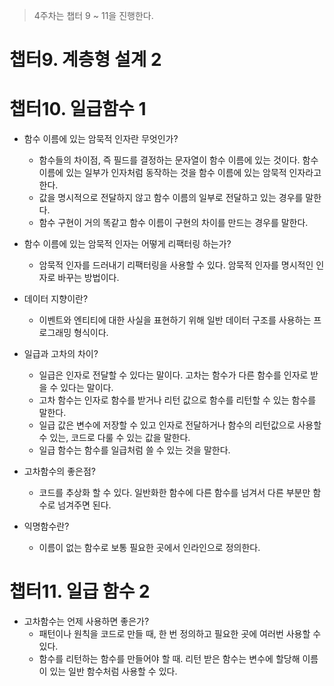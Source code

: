 > 4주차는 챕터 9 ~ 11을 진행한다.

# 챕터9. 계층형 설계 2

# 챕터10. 일급함수 1

- 함수 이름에 있는 암묵적 인자란 무엇인가?

  - 함수들의 차이점, 즉 필드를 결정하는 문자열이 함수 이름에 있는 것이다. 함수 이름에 있는 일부가 인자처럼 동작하는 것을 함수 이름에 있는 암묵적 인자라고 한다.
  - 값을 명시적으로 전달하지 않고 함수 이름의 일부로 전달하고 있는 경우를 말한다.
  - 함수 구현이 거의 똑같고 함수 이름이 구현의 차이를 만드는 경우를 말한다.

- 함수 이름에 있는 암묵적 인자는 어떻게 리팩터링 하는가?

  - 암묵적 인자를 드러내기 리팩터링을 사용할 수 있다. 암묵적 인자를 명시적인 인자로 바꾸는 방법이다.

- 데이터 지향이란?

  - 이벤트와 엔티티에 대한 사실을 표현하기 위해 일반 데이터 구조를 사용하는 프로그래밍 형식이다.

- 일급과 고차의 차이?

  - 일급은 인자로 전달할 수 있다는 말이다. 고차는 함수가 다른 함수를 인자로 받을 수 있다는 말이다.
  - 고차 함수는 인자로 함수를 받거나 리턴 값으로 함수를 리턴할 수 있는 함수를 말한다.
  - 일급 값은 변수에 저장할 수 있고 인자로 전달하거나 함수의 리턴값으로 사용할 수 있는, 코드로 다룰 수 있는 값을 말한다.
  - 일급 함수는 함수를 일급처럼 쓸 수 있는 것을 말한다.

- 고차함수의 좋은점?

  - 코드를 추상화 할 수 있다. 일반화한 함수에 다른 함수를 넘겨서 다른 부분만 함수로 넘겨주면 된다.

- 익명함수란?
  - 이름이 없는 함수로 보통 필요한 곳에서 인라인으로 정의한다.

# 챕터11. 일급 함수 2

- 고차함수는 언제 사용하면 좋은가?
  - 패턴이나 원칙을 코드로 만들 때, 한 번 정의하고 필요한 곳에 여러번 사용할 수 있다.
  - 함수를 리턴하는 함수를 만들어야 할 때. 리턴 받은 함수는 변수에 할당해 이름이 있는 일반 함수처럼 사용할 수 있다.
